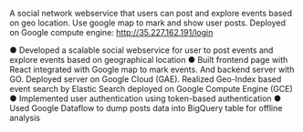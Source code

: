 A social network webservice that users can post and explore events based on geo location. Use google map to mark and show user posts. Deployed on Google compute engine:
http://35.227.162.191/login

●	Developed a scalable social webservice for user to post events and explore events based on geographical location
●	Built frontend page with React integrated with Google map to mark events. And backend server with GO. Deployed server on Google Cloud (GAE). Realized Geo-Index based event search by Elastic Search deployed on Google Compute Engine (GCE)
●	Implemented user authentication using token-based authentication
●	Used Google Dataflow to dump posts data into BigQuery table for offline analysis
